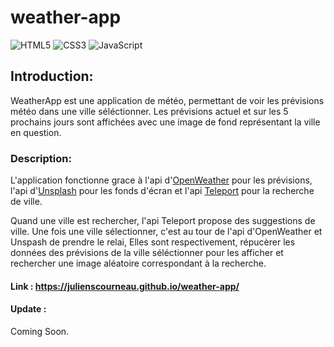 # weather-app
![HTML5](https://img.shields.io/badge/HTML5-blue)
![CSS3](https://img.shields.io/badge/CSS3-red)
![JavaScript](https://img.shields.io/badge/JavaScript-yellow)

## Introduction:

WeatherApp est une application de météo, permettant de voir les prévisions météo dans une ville séléctionner.
Les prévisions actuel et sur les 5 prochains jours sont affichées avec une image de fond représentant la ville en question.

### Description:

L'application fonctionne grace à l'api d'[OpenWeather](https://openweathermap.org/api) pour les prévisions, l'api d'[Unsplash](https://unsplash.com/developers) pour les fonds d'écran et l'api [Teleport](https://developers.teleport.org/api/) pour la recherche de ville.

Quand une ville est rechercher, l'api Teleport propose des suggestions de ville.
Une fois une ville sélectionner, c'est au tour de l'api d'OpenWeather et Unspash de prendre le relai, Elles sont respectivement, répucèrer les données des prévisions de la ville séléctionner pour les afficher et rechercher une image aléatoire correspondant à la recherche.


#### Link : https://julienscourneau.github.io/weather-app/

#### Update :
Coming Soon.

